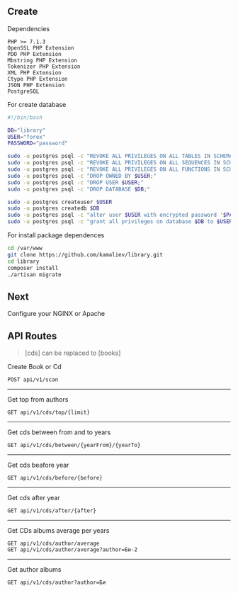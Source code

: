 ## Create

Dependencies
```
PHP >= 7.1.3
OpenSSL PHP Extension
PDO PHP Extension
Mbstring PHP Extension
Tokenizer PHP Extension
XML PHP Extension
Ctype PHP Extension
JSON PHP Extension
PostgreSQL
```

For create database

```bash
#!/bin/bash

DB="library"
USER="forex"
PASSWORD="password"

sudo -u postgres psql -c "REVOKE ALL PRIVILEGES ON ALL TABLES IN SCHEMA public FROM $USER;"
sudo -u postgres psql -c "REVOKE ALL PRIVILEGES ON ALL SEQUENCES IN SCHEMA public FROM $USER;"
sudo -u postgres psql -c "REVOKE ALL PRIVILEGES ON ALL FUNCTIONS IN SCHEMA public FROM $USER;"
sudo -u postgres psql -c "DROP OWNED BY $USER;"
sudo -u postgres psql -c "DROP USER $USER;"
sudo -u postgres psql -c "DROP DATABASE $DB;"

sudo -u postgres createuser $USER
sudo -u postgres createdb $DB
sudo -u postgres psql -c "alter user $USER with encrypted password '$PASSWORD';"
sudo -u postgres psql -c "grant all privileges on database $DB to $USER;"
```

For install package dependences

```bash
cd /var/www
git clone https://github.com/kamaliev/library.git
cd library
composer install
./artisan migrate
```

## Next
Configure your NGINX or Apache 

## API Routes

> [cds] can be replaced to [books]

Create Book or Cd
``` 
POST api/v1/scan
```
---

Get top from authors
```
GET api/v1/cds/top/{limit}
```
---

Get cds between from and to years
```
GET api/v1/cds/between/{yearFrom}/{yearTo}
```
---

Get cds beafore year
```
GET api/v1/cds/before/{before}
```
---

Get cds after year
```
GET api/v1/cds/after/{after}
````
---

Get CDs albums average per years
```
GET api/v1/cds/author/average
GET api/v1/cds/author/average?author=Би-2
```
---
Get author albums
```
GET api/v1/cds/author?author=Би
```

